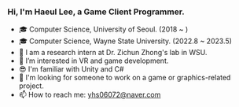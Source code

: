### Hi, I'm Haeul Lee, a Game Client Programmer.

- 🎓 Computer Science, University of Seoul. (2018 ~ )
- 🎓 Computer Science, Wayne State University. (2022.8 ~ 2023.5)
- 👊 I am a research intern at Dr. Zichun Zhong's lab in WSU. 
- 🌱 I’m interested in VR and game development.
- 😎 I'm familiar with Unity and C#
- 💞️ I'm looking for someone to work on a game or graphics-related project.
- 📫 How to reach me: yhs06072@naver.com

